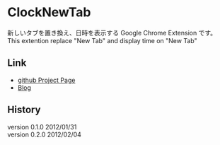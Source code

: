 ClockNewTab
========================

新しいタブを置き換え、日時を表示する Google Chrome Extension です。  
This extention replace "New Tab" and display time on "New Tab"


Link
---------------
* [github Project Page](https://github.com/Kazunori-Kimura/ClockNewTab "ClockNewTab")
* [Blog](http://kazunori-kimura.blogspot.com/)


History
---------------
version 0.1.0 2012/01/31  
version 0.2.0 2012/02/04  
